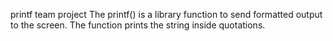 printf team project
The printf() is a library function to send formatted output to the screen. The function prints the string inside quotations.